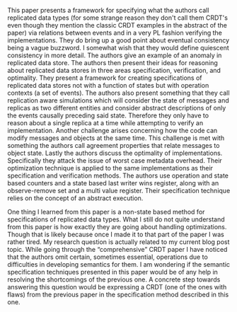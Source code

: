 This paper presents a framework for specifying what the authors call replicated data types (for some strange reason they don't call them CRDT's even though they mention the classic CRDT examples in the abstract of the paper) via relations between events and in a very PL fashion verifying the implementations. They do bring up a good point about eventual consistency being a vague buzzword. I somewhat wish that they would define quiescent consistency in more detail. The authors give an example of an anomaly in replicated data store. The authors then present their ideas for reasoning about replicated data stores in three areas specification, verification, and optimality. They present a framework for creating specifications of replicated data stores not with a function of states but with operation contexts (a set of events). The authors also present something that they call replication aware simulations which will consider the state of messages and replicas as two different entities and consider abstract descriptions of only the events causally preceding said state. Therefore they only have to reason about a single replica at a time while attempting to verify an implementation. Another challenge arises concerning how the code can modify messages and objects at the same time. This challenge is met with something the authors call agreement properties that relate messages to object state. Lastly the authors discuss the optimality of implementations. Specifically they attack the issue of worst case metadata overhead. Their optimization technique is applied to the same implementations as their specification and verification methods. The authors use operation and state based counters and a state based last writer wins register, along with an observe-remove set and a multi value register. Their specification technique relies on the concept of an abstract execution.

One thing I learned from this paper is a non-state based method for specifications of replicated data types. What I still do not quite understand from this paper is how exactly they are going about handling optimizations. Though that is likely because once I made it to that part of the paper I was rather tired.  My research question is actually related to my current blog post topic. While going through the “comprehensive” CRDT paper I have noticed that the authors omit certain, sometimes essential, operations due to difficulties in developing semantics for them. I am wondering if the semantic specification techniques presented in this paper would be of any help in resolving the shortcomings of the previous one. A concrete step towards answering this question would be expressing a CRDT (one of the ones with flaws) from the previous paper in the specification method described in this one.
